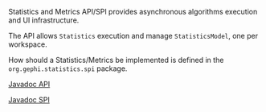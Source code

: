 Statistics and Metrics API/SPI provides asynchronous algorithms execution and UI infrastructure.

The API allows `Statistics` execution and manage `StatisticsModel`, one per workspace.

How should a Statistics/Metrics be implemented is defined in the `org.gephi.statistics.spi` package.

[Javadoc API](http://gephi.org/docs/api/org/gephi/statistics/api/package-summary.html)

[Javadoc SPI](http://gephi.org/docs/api/org/gephi/statistics/spi/package-summary.html)